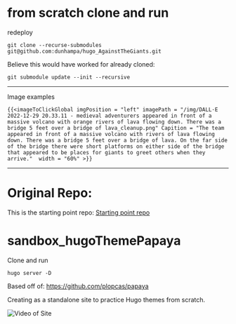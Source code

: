 

# from scratch clone and run

redeploy

```
git clone --recurse-submodules git@github.com:dunhampa/hugo_AgainstTheGiants.git
```
Believe this would have worked for already cloned:

```
git submodule update --init --recursive
```
---

Image examples

```
{{<imageToClickGlobal imgPosition = "left" imagePath = "/img/DALL·E 2022-12-29 20.33.11 - medieval adventurers appeared in front of a massive volcano with orange rivers of lava flowing down. There was a bridge 5 feet over a bridge of lava_cleanup.png" Capition = "The team appeared in front of a massive volcano with rivers of lava flowing down. There was a bridge 5 feet over a bridge of lava. On the far side of the bridge there were short platforms on either side of the bridge that appeared to be places for giants to greet others when they arrive."  width = "60%" >}}

```



---

# Original Repo:

This is the starting point repo: [Starting point repo](https://github.com/dunhampa/hugo_sandboxThemePapaya)


# sandbox_hugoThemePapaya

Clone and run
```
hugo server -D
```

Based off of: https://github.com/plopcas/papaya

Creating as a standalone site to practice Hugo themes from scratch.

![Video of Site](https://github.com/dunhampa/sandbox_hugoThemePapaya/raw/main/2022-08-23_23-09-45_demo.gif)
